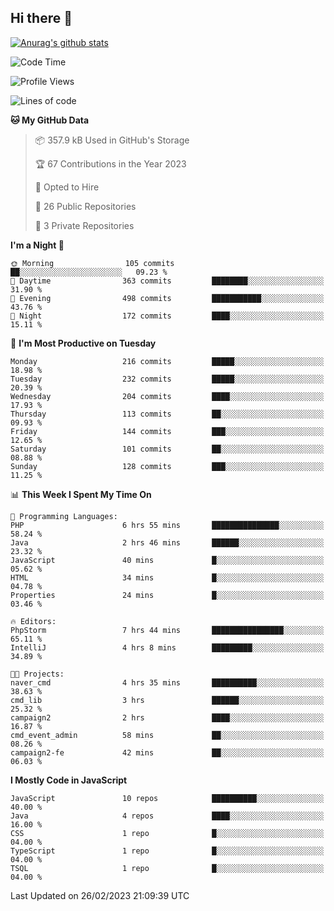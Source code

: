 ## Hi there 👋

[![Anurag's github stats](https://github-readme-stats.vercel.app/api?username=Songwonseok)](https://github.com/anuraghazra/github-readme-stats)



<!--START_SECTION:waka-->
![Code Time](http://img.shields.io/badge/Code%20Time-2%2C100%20hrs%2020%20mins-blue)

![Profile Views](http://img.shields.io/badge/Profile%20Views-4-blue)

![Lines of code](https://img.shields.io/badge/From%20Hello%20World%20I%27ve%20Written--19.0%20million%20lines%20of%20code-blue)

**🐱 My GitHub Data** 

> 📦 357.9 kB Used in GitHub's Storage 
 > 
> 🏆 67 Contributions in the Year 2023
 > 
> 💼 Opted to Hire
 > 
> 📜 26 Public Repositories 
 > 
> 🔑 3 Private Repositories 
 > 
**I'm a Night 🦉** 

```text
🌞 Morning                105 commits         ██░░░░░░░░░░░░░░░░░░░░░░░   09.23 % 
🌆 Daytime                363 commits         ████████░░░░░░░░░░░░░░░░░   31.90 % 
🌃 Evening                498 commits         ███████████░░░░░░░░░░░░░░   43.76 % 
🌙 Night                  172 commits         ████░░░░░░░░░░░░░░░░░░░░░   15.11 % 
```
📅 **I'm Most Productive on Tuesday** 

```text
Monday                   216 commits         █████░░░░░░░░░░░░░░░░░░░░   18.98 % 
Tuesday                  232 commits         █████░░░░░░░░░░░░░░░░░░░░   20.39 % 
Wednesday                204 commits         ████░░░░░░░░░░░░░░░░░░░░░   17.93 % 
Thursday                 113 commits         ██░░░░░░░░░░░░░░░░░░░░░░░   09.93 % 
Friday                   144 commits         ███░░░░░░░░░░░░░░░░░░░░░░   12.65 % 
Saturday                 101 commits         ██░░░░░░░░░░░░░░░░░░░░░░░   08.88 % 
Sunday                   128 commits         ███░░░░░░░░░░░░░░░░░░░░░░   11.25 % 
```


📊 **This Week I Spent My Time On** 

```text
💬 Programming Languages: 
PHP                      6 hrs 55 mins       ███████████████░░░░░░░░░░   58.24 % 
Java                     2 hrs 46 mins       ██████░░░░░░░░░░░░░░░░░░░   23.32 % 
JavaScript               40 mins             █░░░░░░░░░░░░░░░░░░░░░░░░   05.62 % 
HTML                     34 mins             █░░░░░░░░░░░░░░░░░░░░░░░░   04.78 % 
Properties               24 mins             █░░░░░░░░░░░░░░░░░░░░░░░░   03.46 % 

🔥 Editors: 
PhpStorm                 7 hrs 44 mins       ████████████████░░░░░░░░░   65.11 % 
IntelliJ                 4 hrs 8 mins        █████████░░░░░░░░░░░░░░░░   34.89 % 

🐱‍💻 Projects: 
naver_cmd                4 hrs 35 mins       ██████████░░░░░░░░░░░░░░░   38.63 % 
cmd_lib                  3 hrs               ██████░░░░░░░░░░░░░░░░░░░   25.32 % 
campaign2                2 hrs               ████░░░░░░░░░░░░░░░░░░░░░   16.87 % 
cmd_event_admin          58 mins             ██░░░░░░░░░░░░░░░░░░░░░░░   08.26 % 
campaign2-fe             42 mins             ██░░░░░░░░░░░░░░░░░░░░░░░   06.03 % 
```

**I Mostly Code in JavaScript** 

```text
JavaScript               10 repos            ██████████░░░░░░░░░░░░░░░   40.00 % 
Java                     4 repos             ████░░░░░░░░░░░░░░░░░░░░░   16.00 % 
CSS                      1 repo              █░░░░░░░░░░░░░░░░░░░░░░░░   04.00 % 
TypeScript               1 repo              █░░░░░░░░░░░░░░░░░░░░░░░░   04.00 % 
TSQL                     1 repo              █░░░░░░░░░░░░░░░░░░░░░░░░   04.00 % 
```




 Last Updated on 26/02/2023 21:09:39 UTC
<!--END_SECTION:waka-->
